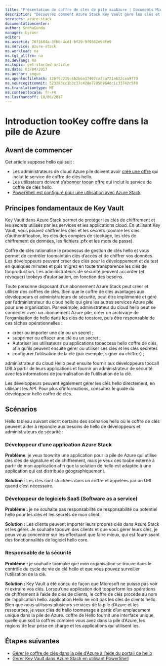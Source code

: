 ```yaml
---
title: "Présentation de coffre de clés de pile aaaAzure | Documents Microsoft"
description: "Découvrez comment Azure Stack Key Vault gère les clés et les secrets"
services: azure-stack
documentationcenter: 
author: SnehaGunda
manager: byronr
editor: 
ms.assetid: 70f1684a-3fbb-4cd1-bf29-9f9882e98fe9
ms.service: azure-stack
ms.workload: na
ms.tgt_pltfrm: na
ms.devlang: na
ms.topic: get-started-article
ms.date: 03/04/2017
ms.author: sngun
ms.openlocfilehash: 12bf9c219c4b2bba37467cafca721a632caa9f70
ms.sourcegitcommit: 523283cc1b3c37c428e77850964dc1c33742c5f0
ms.translationtype: MT
ms.contentlocale: fr-FR
ms.lasthandoff: 10/06/2017
---
```

# <a name="introduction-tookey-vault-in-azure-stack"></a>Introduction tooKey coffre dans la pile de Azure

## <a name="before-you-start"></a>Avant de commencer
Cet article suppose hello qui suit :

* Les administrateurs de cloud Azure pile doivent avoir [créé une offre](azure-stack-create-offer.md) qui inclut le service de coffre de clés hello.  
* Les utilisateurs doivent [s’abonner tooan offre](azure-stack-subscribe-plan-provision-vm.md) qui inclut le service de coffre de clés hello.  
* [PowerShell est configuré pour une utilisation avec Azure Stack](azure-stack-powershell-configure-user.md) 
 
## <a name="key-vault-basics"></a>Principes fondamentaux de Key Vault
Key Vault dans Azure Stack permet de protéger les clés de chiffrement et les secrets utilisés par les services et les applications cloud. En utilisant Key Vault, vous pouvez chiffrer les clés et les secrets (comme les clés d’authentification, les clés des comptes de stockage, les clés de chiffrement de données, les fichiers .pfx et les mots de passe).

Coffre de clés rationalise le processus de gestion de clés hello et vous permet de contrôler toomaintain clés d’accès et de chiffrer vos données. Les développeurs peuvent créer des clés pour le développement et de test en quelques minutes et puis migrez en toute transparence les clés de tooproduction. Les administrateurs de sécurité peuvent accorder (et révoquer) tookeys d’autorisation, en fonction des besoins.

Toute personne disposant d’un abonnement Azure Stack peut créer et utiliser des coffres de clés. Bien que le coffre de clés avantages aux développeurs et administrateurs de sécurité, peut être implémenté et géré par l’administrateur du cloud hello qui gère les autres services Azure pile pour une organisation. Par exemple, administrateur du cloud hello peut se connecter avec un abonnement Azure pile, créer un archivage de l’organisation de hello dans les clés de toostore, puis être responsable de ces tâches opérationnelles :

* créer ou importer une clé ou un secret ;
* supprimer ou effacer une clé ou un secret ;
* Autoriser les utilisateurs ou applications tooaccess hello coffre de clés, afin qu’ils peuvent ensuite gérer ou utiliser ses clés et les clés secrètes
* configurer l’utilisation de la clé (par exemple, signer ou chiffrer) ;

administrateur du cloud Hello peut ensuite fournir aux développeurs toocall URI à partir de leurs applications et fournir un administrateur de sécurité avec les informations de journalisation de l’utilisation de la clé.

Les développeurs peuvent également gérer les clés hello directement, en utilisant les API. Pour plus d’informations, consultez le guide du développeur hello coffre de clés.

## <a name="scenarios"></a>Scénarios
Hello tableau suivant décrit certains des scénarios hello où le coffre de clés peuvent aider à répondre aux besoins de hello de développeurs et administrateurs de sécurité :

### <a name="developer-for-an-azure-stack-application"></a>Développeur d’une application Azure Stack
**Problème**: je veux toowrite une application pour la pile de Azure qui utilise des clés de signature et de chiffrement, mais je veux ces toobe externe à partir de mon application afin que la solution de hello est adaptée à une application qui est distribuée géographiquement.

**Solution** : Les clés sont stockées dans un coffre et appelées par un URI quand c’est nécessaire.

### <a name="developer-for-software-as-a-service-saas"></a>Développeur de logiciels SaaS (Software as a service)
**Problème :** je ne souhaite pas responsabilité de responsabilité ou potentiel hello pour les clés et les secrets de mon client.

**Solution :** Les clients peuvent importer leurs propres clés dans Azure Stack et les gérer. Je souhaite tooown des clients et que vous gérer leurs clés, je peux vous concentrer sur les effectuant que faire mieux, qui est fournissant des fonctionnalités de logiciel hello core.

### <a name="chief-security-officer-cso"></a>Responsable de la sécurité
**Problème :** je souhaite toomake que mon organisation se trouve dans le contrôle du cycle de vie de clé hello et que vous pouvez surveiller l’utilisation de la clé.

**Solution :** Key Vault a été conçu de façon que Microsoft ne puisse pas voir ni extraire vos clés.  Lorsqu’une application doit tooperform les opérations de chiffrement à l’aide de clés de clients, le coffre de clés procède au nom de l’application hello. application Hello ne voit pas les clés de clients hello.  Bien que nous utilisons plusieurs services de la pile d’Azure et les ressources, je veux clés de hello toomanage à partir d’un emplacement unique dans la pile de Azure. coffre de Hello fournit une interface unique, quelle que soit la coffres combien vous avez dans la pile d’Azure, les régions de leur prise en charge et les applications qui utilisent les.

## <a name="next-steps"></a>Étapes suivantes

* [Gérer le coffre de clés dans la pile d’Azure à l’aide du portail de hello](azure-stack-kv-manage-portal.md)  
* [Gérer Key Vault dans Azure Stack en utilisant PowerShell](azure-stack-kv-manage-powershell.md)
